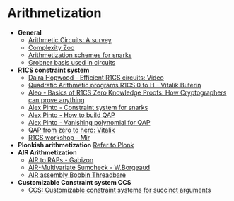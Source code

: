 # Arithmetization

- **General**
  - [Arithmetic Circuits: A survey](https://www.cs.tau.ac.il/~shpilka/publications/SY10.pdf)
  - [Complexity Zoo](https://complexityzoo.net/Complexity_Zoo)
  - [Arithmetization schemes for snarks](https://www.notamonadtutorial.com/arithmetization-schemes-for-zk-snarks/)
  - [Grobner basis used in circuits](https://hackmd.io/25ZAEomYRjKEsHi61CbWiw?view)
- **R1CS constraint system**
  - [Daira Hopwood - Efficient R1CS circuits: Video](https://www.youtube.com/watch?v=Uug5p05_wqs)
  - [Quadratic Arithmetic programs R1CS 0 to H - Vitalik Buterin](https://medium.com/@VitalikButerin/quadratic-arithmetic-programs-from-zero-to-hero-f6d558cea649)
  - [Aleo - Basics of R1CS Zero Knowledge Proofs: How Cryptographers can prove anything](https://www.youtube.com/watch?v=55t-UANj7k4)
  - [Alex Pinto - Constraint system for snarks](http://coders-errand.com/constraint-systems-for-zk-snarks/)
  - [Alex Pinto - How to build QAP](http://coders-errand.com/how-to-build-a-quadratic-arithmetic-program/)
  - [Alex Pinto - Vanishing polynomial for QAP](http://coders-errand.com/the-vanishing-polynomial-for-qaps/)
  - [QAP from zero to hero: Vitalik](https://medium.com/@VitalikButerin/quadratic-arithmetic-programs-from-zero-to-hero-f6d558cea649)
  - [R1CS workshop - Mir](https://github.com/mir-protocol/r1cs-workshop/blob/master/workshop.pdf)
- **Plonkish arithmetization** [Refer to Plonk](./protocolszk.md)
- **AIR Arithmetization** 
  - [AIR to RAPs - Gabizon](https://hackmd.io/@aztec-network/plonk-arithmetiization-air)
  - [AIR-Multivariate Sumcheck - W.Borgeaud](https://solvable.group/posts/air-multivariate-sumcheck/)
  - [AIR assembly Bobbin Threadbare](https://docs.zkproof.org/pages/standards/accepted-workshop3/proposal-airAssembly.pdf)
- **Customizable Constraint system CCS**
  - [CCS: Customizable constraint systems for succinct arguments](https://eprint.iacr.org/2023/552)